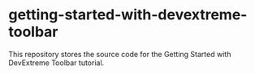 # getting-started-with-devextreme-toolbar
This repository stores the source code for the Getting Started with DevExtreme Toolbar tutorial.
